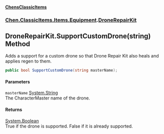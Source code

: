 #### [ChensClassicItems](index 'index')
### [Chen.ClassicItems.Items.Equipment](Chen_ClassicItems_Items_Equipment 'Chen.ClassicItems.Items.Equipment').[DroneRepairKit](Chen_ClassicItems_Items_Equipment_DroneRepairKit 'Chen.ClassicItems.Items.Equipment.DroneRepairKit')
## DroneRepairKit.SupportCustomDrone(string) Method
Adds a support for a custom drone so that Drone Repair Kit also heals and applies regen to them.  
```csharp
public bool SupportCustomDrone(string masterName);
```
#### Parameters
<a name='Chen_ClassicItems_Items_Equipment_DroneRepairKit_SupportCustomDrone(string)_masterName'></a>
`masterName` [System.String](https://docs.microsoft.com/en-us/dotnet/api/System.String 'System.String')  
The CharacterMaster name of the drone.
  
#### Returns
[System.Boolean](https://docs.microsoft.com/en-us/dotnet/api/System.Boolean 'System.Boolean')  
True if the drone is supported. False if it is already supported.
